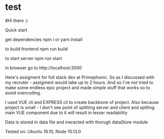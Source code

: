 # test

#Hi there :)

Quick start

get dependencies
npm i
or
yarn install

to build frontend
npm run build 

to start server
npm run start

in browser go to 
http://localhost:3000

Here's assigment for full stack dev at Primephonic.
So as I discussed with my recruter - assigment would take up to 2 hours.
And so I've not tried to make some endless epic project and made simple stuff that works so to avoid overcoding.

I used VUE cli and EXPRESS cli to create backbone of project.
Also because project is small - I don't see point of splitting server and client and spliting main VUE component due to it will result in lesser readability

Data is stored in data file and ineracted with thorugh dataStore module

Tested on: Ubuntu 18.10, Node 10.13.0